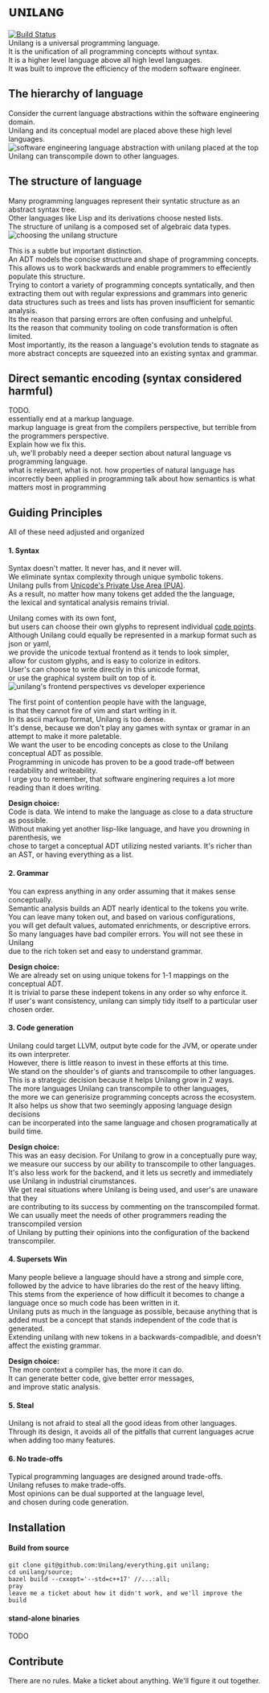 # ᴜɴɪʟᴀɴɢ  
[![Build Status](https://travis-ci.com/Unilang/everything.svg?branch=master)](https://travis-ci.com/Unilang/everything)  
Unilang is a universal programming language.  
It is the unification of all programming concepts without syntax.  
It is a higher level language above all high level languages.  
It was built to improve the efficiency of the modern software engineer.  

## The hierarchy of language
Consider the current language abstractions within the software engineering domain.  
Unilang and its conceptual model are placed above these high level languages.  
![software engineering language abstraction with unilang placed at the top](.readme/language-abstraction.png "test")  
Unilang can transcompile down to other languages.  

## The structure of language
Many programming languages represent their syntatic structure as an abstract syntax tree.  
Other languages like Lisp and its derivations choose nested lists.  
The structure of unilang is a composed set of algebraic data types.  
![choosing the unilang structure](.readme/choosing-structure.png "test")

This is a subtle but important distinction.  
An ADT models the concise structure and shape of programming concepts.    
This allows us to work backwards and enable programmers to effeciently populate this structure.  
Trying to contort a variety of programming concepts syntatically, and then extracting them out with regular expressions and grammars into generic data structures such as trees and lists has proven insufficient for semantic analysis.  
Its the reason that parsing errors are often confusing and unhelpful.  
Its the reason that community tooling on code transformation is often limited.  
Most importantly, its the reason a language's evolution tends to stagnate as more abstract concepts are squeezed into an existing syntax and grammar.  

## Direct semantic encoding (syntax considered harmful)
TODO.  
essentially end at a markup language.  
markup language is great from the compilers perspective,
but terrible from the programmers perspective.  
Explain how we fix this.  
uh, we'll probably need a deeper section about natural language vs programming language.  
what is relevant, what is not. how properties of natural language has incorrectly been applied in programming
talk about how semantics is what matters most in programming

## Guiding Principles
All of these need adjusted and organized

#### 1.  Syntax
Syntax doesn't matter.  It never has, and it never will.    
We eliminate syntax complexity through unique symbolic tokens.  
Unilang pulls from [Unicode's Private Use Area (PUA)][1].  
As a result, no matter how many tokens get added the the language,  
the lexical and syntatical analysis remains trivial.  

Unilang comes with its own font,  
but users can choose their own glyphs to represent individual [code points][2].  
Although Unilang could equally be represented in a markup format such as json or yaml,   
we provide the unicode textual frontend as it tends to look simpler,   
allow for custom glyphs, and is easy to colorize in editors.  
User's can choose to write directly in this unicode format,  
or use the graphical system built on top of it.  
![unilang's frontend perspectives vs developer experience](.readme/unilang-look.png "test")

The first point of contention people have with the language,  
is that they cannot fire of vim and start writing in it.  
In its ascii markup format, Unilang is too dense.  
It's dense, because we don't play any games with syntax or gramar in an attempt to make it more paletable.  
We want the user to be encoding concepts as close to the Unilang conceptual ADT as possible.  
Programming in unicode has proven to be a good trade-off between readability and writeability.  
I urge you to remember, that software enginering requires a lot more reading than it does writing.  

**Design choice:**  
Code is data.  We intend to make the language as close to a data structure as possible.  
Without making yet another lisp-like language, and have you drowning in parenthesis, we  
chose to target a conceptual ADT utilizing nested variants.  It's richer than an AST, or having everything as a list.  

#### 2. Grammar
You can express anything in any order assuming that it makes sense conceptually.  
Semantic analysis builds an ADT nearly identical to the tokens you write.  
You can leave many token out, and based on various configurations,  
you will get default values, automated enrichments, or descriptive errors.  
So many languages have bad compiler errors.  You will not see these in Unilang  
due to the rich token set and easy to understand grammar.  

**Design choice:**  
We are already set on using unique tokens for 1-1 mappings on the conceptual ADT.  
It is trivial to parse these indepent tokens in any order so why enforce it.  
If user's want consistency, unilang can simply tidy itself to a particular user chosen order.  


#### 3. Code generation
Unilang could target LLVM, output byte code for the JVM, or operate under its own interpreter.  
However, there is little reason to invest in these efforts at this time.  
We stand on the shoulder's of giants and transcompile to other languages.  
This is a strategic decision because it helps Unilang grow in 2 ways.  
The more languages Unilang can transcompile to other languages,   
the more we can generisize programming concepts across the ecosystem.  
It also helps us show that two seemingly apposing language design decisions  
can be incorperated into the same language and chosen programatically at build time.

**Design choice:**  
This was an easy decision.  For Unilang to grow in a conceptually pure way,  
we measure our success by our ability to transcompile to other languages.  
It's also less work for the backend, and it lets us secretly and immediately use Unilang in industrial cirumstances.  
We get real situations where Unilang is being used, and user's are unaware that they  
are contributing to its success by commenting on the transcompiled format.  
We can usually meet the needs of other programmers reading the transcompiled version  
of Unilang by putting their opinions into the configuration of the backend transcompiler.  

#### 4. Supersets Win
Many people believe a language should have a strong and simple core,  
followed by the advice to have libraries do the rest of the heavy lifting.  
This stems from the experience of how difficult it becomes to change a language
once so much code has been written in it.   
Unilang puts as much in the language as possible, because anything that is added must be
a concept that stands independent of the code that is generated.  
Extending unilang with new tokens in a backwards-compadible, and doesn't affect the existing grammar.

**Design choice:**  
The more context a compiler has, the more it can do.  
It can generate better code, give better error messages,  
and improve static analysis.

#### 5. Steal
Unilang is not afraid to steal all the good ideas from other languages.  
Through its design, it avoids all of the pitfalls that current languages acrue when adding too many features.  

#### 6. No trade-offs
Typical programming languages are designed around trade-offs.  
Unilang refuses to make trade-offs.   
Most opinions can be dual supported at the language level,  
and chosen during code generation.

## Installation
#### Build from source
```
git clone git@github.com:Unilang/everything.git unilang;
cd unilang/source;
bazel build --cxxopt='--std=c++17' //...:all;
pray
leave me a ticket about how it didn't work, and we'll improve the build
```

#### stand-alone binaries
TODO

[1]: https://en.wikipedia.org/wiki/Private_Use_Areas
[2]: https://en.wikipedia.org/wiki/Code_point

## Contribute
There are no rules.  Make a ticket about anything.  We'll figure it out together.  
